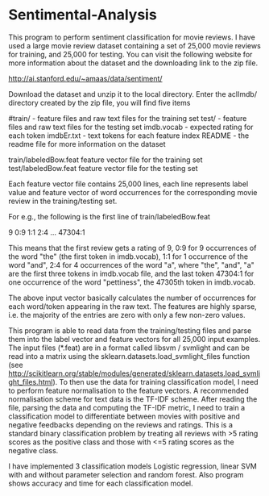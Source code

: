 # Sentimental-Analysis

This program to perform sentiment classification for movie reviews. I have used a large movie review dataset containing a set of 25,000 movie reviews for training, and 25,000 for testing. You can visit the following website for more information about the dataset and the downloading link to the zip file. 

http://ai.stanford.edu/~amaas/data/sentiment/ 

Download the dataset and unzip it to the local directory. Enter the aclImdb/ directory created by the zip file, you will find five items 

#train/ - feature files and raw text files for the training set 
test/ - feature files and raw text files for the testing set 
imdb.vocab - expected rating for each token 
imdbEr.txt - text tokens for each feature index 
README - the readme file for more information on the dataset 

train/labeledBow.feat feature vector file for the training set 
test/labeledBow.feat feature vector file for the testing set 

Each feature vector file contains 25,000 lines, each line represents label value and feature vector of word occurrences for the corresponding movie review in the training/testing set. 

For e.g., the following is the first line of train/labeledBow.feat 

9 0:9 1:1 2:4 … 47304:1 

This means that the first review gets a rating of 9, 0:9 for 9 occurrences of the word "the" (the first token in imdb.vocab), 1:1 for 1 occurrence of the word "and", 2:4 for 4 occurrences of the word "a", where "the", "and", "a" are the first three tokens in imdb.vocab file, and the last token 47304:1 for one occurrence of the word "pettiness", the 47305th token in imdb.vocab. 

The above input vector basically calculates the number of occurrences for each word/token appearing in the raw text. The features are highly sparse, i.e. the majority of the entries are zero with only a few non-zero values. 

This program is able to read data from the training/testing files and parse them into the label vector and feature vectors for all 25,000 input examples. The input files (*.feat) are in a format called libsvm / svmlight and can be read into a matrix using the sklearn.datasets.load_svmlight_files function (see http://scikitlearn.org/stable/modules/generated/sklearn.datasets.load_svmlight_files.html). To then use the data for training classification model, I need to perform feature normalisation to the feature vectors. A recommended normalisation scheme for text data is the TF-IDF scheme. After reading the file, parsing the data and computing the TF-IDF metric, I need to train a classification model to differentiate between movies with positive and negative feedbacks depending on the reviews and ratings. This is a standard binary classification problem by treating all reviews with >5 rating scores as the positive class and those with <=5 rating scores as the negative class. 

I have implemented 3 classification models Logistic regression, linear SVM with and without parameter selection and random forest. Also program shows accuracy and time for each classification model. 
